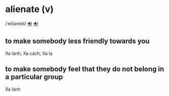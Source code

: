 # alienate (v)

/ˈeɪliəneɪt/ [🔊](https://www.oxfordlearnersdictionaries.com/media/english/uk_pron/a/ali/alien/alienate__gb_1.mp3) [🔊](https://www.oxfordlearnersdictionaries.com/media/english/us_pron/a/ali/alien/alienate__us_1_rr.mp3)

## to make somebody less friendly towards you

Xa lánh; Xa cách; Xa lạ

## to make somebody feel that they do not belong in a particular group

Xa lánh